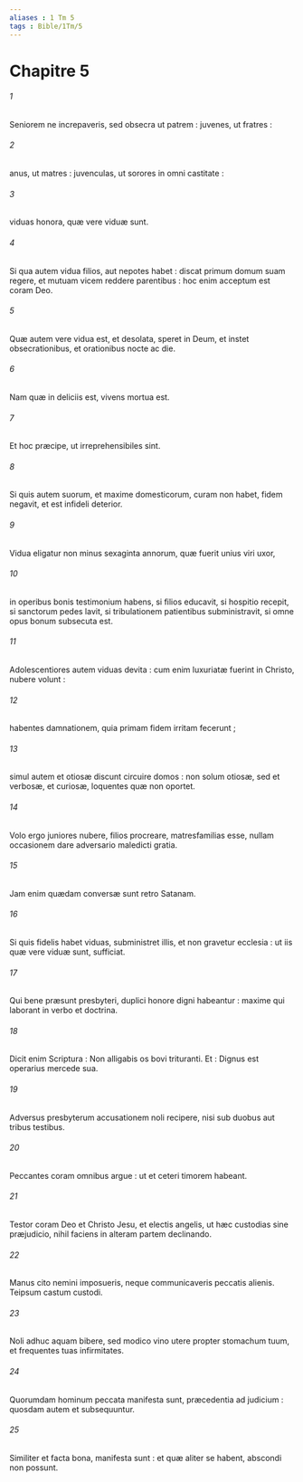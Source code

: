 ```yaml
---
aliases : 1 Tm 5
tags : Bible/1Tm/5
---
```


# Chapitre 5

###### 1
Seniorem ne increpaveris, sed obsecra ut patrem : juvenes, ut fratres :
###### 2
anus, ut matres : juvenculas, ut sorores in omni castitate :
###### 3
viduas honora, quæ vere viduæ sunt.
###### 4
Si qua autem vidua filios, aut nepotes habet : discat primum domum suam regere, et mutuam vicem reddere parentibus : hoc enim acceptum est coram Deo.
###### 5
Quæ autem vere vidua est, et desolata, speret in Deum, et instet obsecrationibus, et orationibus nocte ac die.
###### 6
Nam quæ in deliciis est, vivens mortua est.
###### 7
Et hoc præcipe, ut irreprehensibiles sint.
###### 8
Si quis autem suorum, et maxime domesticorum, curam non habet, fidem negavit, et est infideli deterior.
###### 9
Vidua eligatur non minus sexaginta annorum, quæ fuerit unius viri uxor,
###### 10
in operibus bonis testimonium habens, si filios educavit, si hospitio recepit, si sanctorum pedes lavit, si tribulationem patientibus subministravit, si omne opus bonum subsecuta est.
###### 11
Adolescentiores autem viduas devita : cum enim luxuriatæ fuerint in Christo, nubere volunt :
###### 12
habentes damnationem, quia primam fidem irritam fecerunt ;
###### 13
simul autem et otiosæ discunt circuire domos : non solum otiosæ, sed et verbosæ, et curiosæ, loquentes quæ non oportet.
###### 14
Volo ergo juniores nubere, filios procreare, matresfamilias esse, nullam occasionem dare adversario maledicti gratia.
###### 15
Jam enim quædam conversæ sunt retro Satanam.
###### 16
Si quis fidelis habet viduas, subministret illis, et non gravetur ecclesia : ut iis quæ vere viduæ sunt, sufficiat.
###### 17
Qui bene præsunt presbyteri, duplici honore digni habeantur : maxime qui laborant in verbo et doctrina.
###### 18
Dicit enim Scriptura : Non alligabis os bovi trituranti. Et : Dignus est operarius mercede sua.
###### 19
Adversus presbyterum accusationem noli recipere, nisi sub duobus aut tribus testibus.
###### 20
Peccantes coram omnibus argue : ut et ceteri timorem habeant.
###### 21
Testor coram Deo et Christo Jesu, et electis angelis, ut hæc custodias sine præjudicio, nihil faciens in alteram partem declinando.
###### 22
Manus cito nemini imposueris, neque communicaveris peccatis alienis. Teipsum castum custodi.
###### 23
Noli adhuc aquam bibere, sed modico vino utere propter stomachum tuum, et frequentes tuas infirmitates.
###### 24
Quorumdam hominum peccata manifesta sunt, præcedentia ad judicium : quosdam autem et subsequuntur.
###### 25
Similiter et facta bona, manifesta sunt : et quæ aliter se habent, abscondi non possunt.
